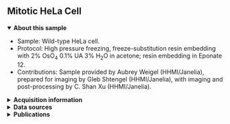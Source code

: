 ## Mitotic HeLa Cell
<details open><summary><b>About this sample</b></summary>
<ul>
<li>Sample: Wild-type HeLa cell.</li>
<li>Protocol: High pressure freezing, freeze-substitution resin embedding with 2% OsO<sub>4</sub> 0.1% UA 3% H<sub>2</sub>O in acetone; resin embedding in Eponate 12.</li>
<li>Contributions: Sample provided by Aubrey Weigel (HHMI/Janelia), prepared for imaging by Gleb Shtengel (HHMI/Janelia), with imaging and post-processing by C. Shan Xu (HHMI/Janelia).</li></ul>
</details><details closed><summary><b>Acquisition information</b></summary>
<ul>
<li>EHT (kV): 0.9</li>
<li>Bias (V): 0</li>
<li>Imaging current (nA): 0.24</li>
<li>Scanning speed (MHz): 0.2</li>
<li>Imaging duration (days): 15</li>
<li>Data size (GB): 203</li>
<li>Final voxel size (nm): 4 x 4 x 4 (X, Y, Z)</li>
<li>Data dimensions (µm): 30 x 14 x 33 (X, Y, Z</li>
<li>Imaging start date: 5/30/2019</li></ul>
</details><details closed><summary><b>Data sources</b></summary>
<ul>
<li>fibsem/aligned: SIFT-aligned raw FIB-SEM data</li>
<li>fibsem/destreak: Destreaked SIFT-aligned raw FIB-SEM data</li></ul>
</details><details closed><summary><b>Publications</b></summary>
<ul></ul>
</details>